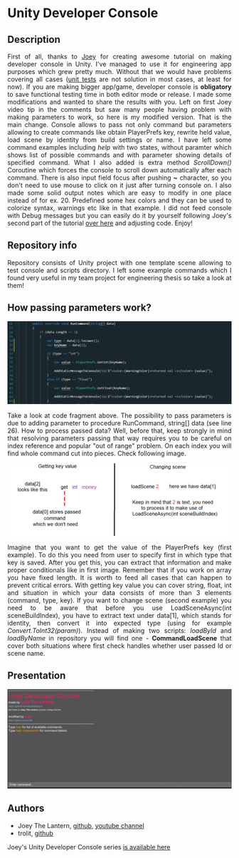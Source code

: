 # Unity Developer Console
 
## Description
<p align="justify">
 First of all, thanks to <a href="https://github.com/joeythelantern" target="_blank">Joey</a> for creating awesome tutorial on making developer console in Unity. I've managed to use it for engineering app purposes which grew pretty much. Without that we would have problems covering all cases (<a href="https://forum.unity.com/threads/is-anyone-using-unit-tests-in-real-projects.650536/">unit tests</a> are not solution in most cases, at least for now). If you are making bigger app/game, developer console is <strong>obligatory</strong> to save functional testing time in both editor mode or release. I made some modifications and wanted to share the results with you. Left on first Joey video tip in the comments but saw many people having problem with making parameters to work, so here is my modified version. That is the main change. Console allows to pass not only command but parameters allowing to create commands like obtain PlayerPrefs key, rewrite held value, load scene by identity from build settings or name. I have left some command examples including <em>help</em> with two states, without paramter which shows list of possible commands and with parameter showing details of specified command. What I also added is extra method <em>ScrollDown()</em> Coroutine which forces the console to scroll down automatically after each command. There is also input field focus after pushing <strong>~</strong> character, so you don't need to use mouse to click on it just after turning console on. I also made some solid output notes which are easy to modify in one place instead of for ex. 20. Predefined some hex colors and they can be used to colorize syntax, warnings etc like in that example. I did not feed console with Debug messages but you can easily do it by yourself following Joey's second part of the tutorial <a href="https://youtu.be/isURlDFyxe0?list=PLdSnLYEzOTtrlPwmaYkkPmRYMrVRDVeTI" target="_blank">over here</a> and adjusting code. Enjoy!
</p>

## Repository info
<p align="justify">
Repository consists of Unity project with one template scene allowing to test console and scripts directory. I left some example commands which I found very useful in my team project for engineering thesis so take a look at them! 
</p>

## How passing parameters work?

<p align="center">
<img src="https://github.com/trolit/unity-dev-console/blob/master/images/codeFrag.PNG" alt="Code fragment" width="780px"></img>
</p>

<p align="justify">
Take a look at code fragment above. The possibility to pass parameters is due to adding parameter to procedure RunCommand, string[] data (see line 26). How to process passed data? Well, before that, keep strongly in mind that resolving parameters passing that way requires you to be careful on index reference and popular "out of range" problem. On each index you will find whole command cut into pieces. Check following image. 
</p>

<p align="center">
<img src="https://github.com/trolit/unity-dev-console/blob/master/images/examples.PNG" alt="Examples" width="780px"></img>
</p>

<p align="justify">
Imagine that you want to get the value of the PlayerPrefs key (first example). To do this you need from user to specify first in which type that key is saved. After you get this, you can extract that information and make proper conditionals like in first image. Remember that if you work on array you have fixed length. It is worth to feed all cases that can happen to prevent critical errors. With getting key value you can cover string, float, int and situation in which your data consists of more than 3 elements (command, type, key). If you want to change scene (second example) you need to be aware that before you use LoadSceneAsync(int sceneBuildIndex), you have to extract text under data[1], which stands for identity, then convert it into expected type (using for example <em>Convert.ToInt32(param)</em>). Instead of making two scripts: <em>loadById</em> and <em>loadByName</em> in repository you will find one - <strong>CommandLoadScene</strong> that cover both situations where first check handles whether user passed Id or scene name.   
</p>

## Presentation
<p align="center">
<img src="https://github.com/trolit/unity-dev-console/blob/master/images/ezgif.gif" alt="Gif generated from https://ezgif.com" width="780px"></img>
</p>

## Authors
- Joey The Lantern, <a href="https://github.com/joeythelantern" target="_blank">github</a>, <a href="https://www.youtube.com/channel/UCmG1UbEI0iFE1tAw2SyvvXg" target="_blank">youtube channel</a>
- trolit, <a href="https://trolit.github.io/">github</a>

Joey's Unity Developer Console series <a href="https://www.youtube.com/watch?v=ztG10Z00HKM&list=PLdSnLYEzOTtrlPwmaYkkPmRYMrVRDVeTI&index=1" target="_blank">is available here</a>
